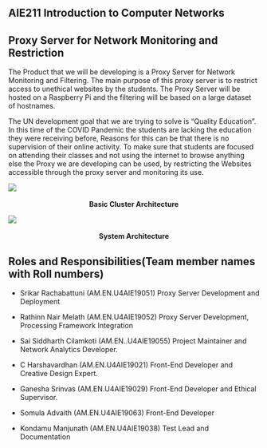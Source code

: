## AIE211 Introduction to Computer Networks

##  Proxy Server for Network Monitoring and Restriction

The Product that we will be developing is a Proxy Server for Network Monitoring and Filtering. The main purpose of this proxy server is to restrict access to unethical websites by the students. The Proxy Server will be hosted on a Raspberry Pi and the filtering will be based on a large dataset of hostnames. 

The UN development goal that we are trying to solve is “Quality Education”. In this time of the COVID Pandemic the students are lacking the education they were receiving before, Reasons for this can be that there is no supervision of their online activity. To make sure that students are focused on attending their classes and not using the internet to browse anything else the Proxy we are developing can be used, by restricting the Websites accessible through the proxy server and monitoring its use.

<p align="center">
<img style="display: block; margin: auto;"
src="https://user-images.githubusercontent.com/56340004/114593449-c09f3f00-9ca9-11eb-91d2-738823dcdc51.png"><br>
<b>Basic Cluster Architecture</b>
</p>

<p align="center">
<img style="display: block; margin: auto;"
src="https://user-images.githubusercontent.com/56340004/114595038-93ec2700-9cab-11eb-97f0-7e57ce85944b.png"><br>
<b>System Architecture</b>
</p>

## Roles and Responsibilities(Team member names with Roll numbers)

- Srikar Rachabattuni (AM.EN.U4AIE19051)
  Proxy Server Development and Deployment

- Rathinn Nair Melath (AM.EN.U4AIE19052)
  Proxy Server Development, Processing Framework Integration

- Sai Siddharth Cilamkoti (AM.EN..U4AIE19055)
  Project Maintainer and Network Analytics Developer.

- C Harshavardhan (AM.EN.U4AIE19021)
  Front-End Developer and Creative Design Expert.

- Ganesha Srinvas (AM.EN.U4AIE19029)
  Front-End Developer and Ethical Supervisor.

- Somula Advaith (AM.EN.U4AIE19063)
  Front-End Developer

- Kondamu Manjunath (AM.EN.U4AIE19038)
  Test Lead and Documentation

  


